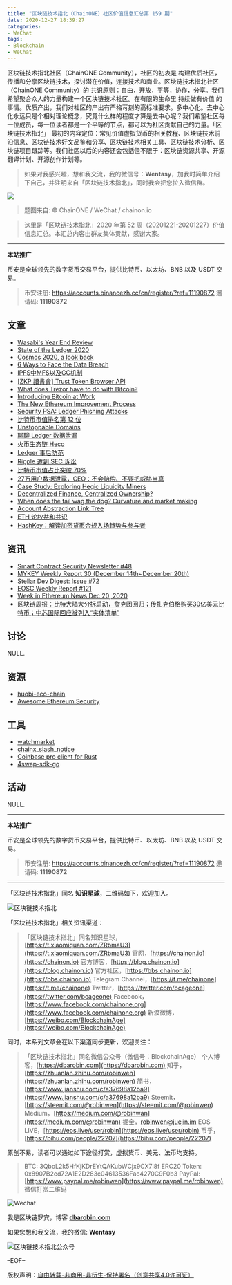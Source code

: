 ```yaml
---
title: "区块链技术指北（ChainONE）社区价值信息汇总第 159 期"
date: 2020-12-27 18:39:27
categories:
- WeChat
tags:
- Blockchain
- WeChat
---
```

区块链技术指北社区（ChainONE Community），社区的初衷是 构建优质社区，传播和分享区块链技术，探讨潜在价值，连接技术和商业。区块链技术指北社区（ChainONE Community）的 共识原则：自由，开放，平等，协作，分享。我们希望聚合众人的力量构建一个区块链技术社区。在有限的生命里 持续做有价值 的事情。优质产出，我们对社区的产出有严格苛刻的高标准要求。多中心化。去中心化永远只是个相对理论概念，究竟什么样的程度才算是去中心呢？我们希望社区每一位成员，每一位读者都是一个平等的节点，都可以为社区贡献自己的力量。「区块链技术指北」 最初的内容定位：常见价值虚拟货币的相关教程、区块链技术前沿信息、区块链技术好文品鉴和分享、区块链技术相关工具、区块链技术分析、区块链项目跟踪等。我们社区以后的内容还会包括但不限于：区块链资源共享、开源翻译计划、开源创作计划等。
<!-- more -->

> 如果对我感兴趣，想和我交流，我的微信号：**Wentasy**，加我时简单介绍下自己，并注明来自「区块链技术指北」，同时我会把您拉入微信群。

![](https://cdn.dbarobin.com/EFxCQjC.png)

> 题图来自: © ChainONE / WeChat / chainon.io

> 这里是「区块链技术指北」2020 年第 52 周（20201221-20201227）价值信息汇总。本汇总内容由群友集体贡献，感谢大家。

***

**本站推广**

币安是全球领先的数字货币交易平台，提供比特币、以太坊、BNB 以及 USDT 交易。

> 币安注册: https://accounts.binancezh.cc/cn/register/?ref=11190872
> 邀请码: **11190872**

## 文章

* [Wasabi's Year End Review](https://bbs.chainon.io/d/7019)
* [State of the Ledger 2020](https://bbs.chainon.io/d/7020)
* [Cosmos 2020, a look back](https://bbs.chainon.io/d/7022)
* [6 Ways to Face the Data Breach](https://bbs.chainon.io/d/7023)
* [IPFS中MFS以及GC机制](https://bbs.chainon.io/d/7025)
* [[ZKP 讀書會] Trust Token Browser API](https://bbs.chainon.io/d/7028)
* [What does Trezor have to do with Bitcoin?](https://bbs.chainon.io/d/7029)
* [Introducing Bitcoin at Work](https://bbs.chainon.io/d/7031)
* [The New Ethereum Improvement Process](https://bbs.chainon.io/d/7032)
* [Security PSA: Ledger Phishing Attacks](https://bbs.chainon.io/d/7033)
* [比特币市值排名第 12 位](https://bbs.chainon.io/d/7034)
* [Unstoppable Domains](https://bbs.chainon.io/d/7035)
* [聊聊 Ledger 数据泄漏](https://bbs.chainon.io/d/7036)
* [⽕币⽣态链 Heco](https://bbs.chainon.io/d/7037)
* [Ledger 事后防范](https://bbs.chainon.io/d/7038)
* [Ripple 遭到 SEC 诉讼](https://bbs.chainon.io/d/7039)
* [比特币市值占比突破 70%](https://bbs.chainon.io/d/7040)
* [27万用户数据泄露，CEO：不会赔偿、不要把威胁当真](https://bbs.chainon.io/d/7041)
* [Case Study: Exploring Hegic Liquidity Miners](https://bbs.chainon.io/d/7046)
* [Decentralized Finance, Centralized Ownership?](https://bbs.chainon.io/d/7047)
* [When does the tail wag the dog? Curvature and market making](https://bbs.chainon.io/d/7048)
* [Account Abstraction Link Tree](https://bbs.chainon.io/d/7049)
* [ETH 论权益和共识](https://bbs.chainon.io/d/7050)
* [HashKey：解读加密货币合规入场趋势与参与者](https://bbs.chainon.io/d/7051)

## 资讯

* [Smart Contract Security Newsletter #48](https://bbs.chainon.io/d/7021)
* [MYKEY Weekly Report 30 (December 14th~December 20th)](https://bbs.chainon.io/d/7024)
* [Stellar Dev Digest: Issue #72](https://bbs.chainon.io/d/7026)
* [EOSC Weekly Report #121](https://bbs.chainon.io/d/7027)
* [Week in Ethereum News Dec 20, 2020](https://bbs.chainon.io/d/7030)
* [区块链周报：比特大陆大分拆启动，詹克团回归；传扎克伯格购买30亿美元比特币；中芯国际回应被列入“实体清单”](https://bbs.chainon.io/d/7042)

## 讨论

NULL.

## 资源

* [huobi-eco-chain](https://bbs.chainon.io/d/7018)
* [Awesome Ethereum Security](https://bbs.chainon.io/d/7044)

## 工具

* [watchmarket](https://bbs.chainon.io/d/7016)
* [chainx_slash_notice](https://bbs.chainon.io/d/7017)
* [Coinbase pro client for Rust](https://bbs.chainon.io/d/7043)
* [4swap-sdk-go](https://bbs.chainon.io/d/7045)

## 活动

NULL.

***

**本站推广**

币安是全球领先的数字货币交易平台，提供比特币、以太坊、BNB 以及 USDT 交易。

> 币安注册: https://accounts.binancezh.cc/cn/register/?ref=11190872
> 邀请码: **11190872**

***

「区块链技术指北」同名 **知识星球**，二维码如下，欢迎加入。

![区块链技术指北](https://cdn.dbarobin.com/3YzonTR.png)

「区块链技术指北」相关资讯渠道：

> 「区块链技术指北」同名知识星球，[https://t.xiaomiquan.com/ZRbmaU3](https://t.xiaomiquan.com/ZRbmaU3)
> 官网，[https://chainon.io](https://chainon.io)
> 官方博客，[https://blog.chainon.io](https://blog.chainon.io)
> 官方社区，[https://bbs.chainon.io](https://bbs.chainon.io)
> Telegram Channel，[https://t.me/chainone](https://t.me/chainone)
> Twitter，[https://twitter.com/bcageone](https://twitter.com/bcageone)
> Facebook，[https://www.facebook.com/chainone.org](https://www.facebook.com/chainone.org)
> 新浪微博，[https://weibo.com/BlockchainAge](https://weibo.com/BlockchainAge)

同时，本系列文章会在以下渠道同步更新，欢迎关注：

> 「区块链技术指北」同名微信公众号（微信号：BlockchainAge）
> 个人博客，[https://dbarobin.com](https://dbarobin.com)
> 知乎，[https://zhuanlan.zhihu.com/robinwen](https://zhuanlan.zhihu.com/robinwen)
> 简书，[https://www.jianshu.com/c/a37698a12ba9](https://www.jianshu.com/c/a37698a12ba9)
> Steemit，[https://steemit.com/@robinwen](https://steemit.com/@robinwen)
> Medium，[https://medium.com/@robinwan](https://medium.com/@robinwan)
> 掘金，[robinwen@juejin.im](https://juejin.im/user/5673ccae60b2260ee435f89a/posts)
> EOS LIVE，[https://eos.live/user/robin](https://eos.live/user/robin)
> 币乎，[https://bihu.com/people/22207](https://bihu.com/people/22207)

原创不易，读者可以通过如下途径打赏，虚拟货币、美元、法币均支持。

> BTC: 3QboL2k5HfKjKDrEYtQAKubWCjx9CX7i8f
> ERC20 Token: 0x8907B2ed72A1E2D283c04613536Fac4270C9F0b3
> PayPal: [https://www.paypal.me/robinwen](https://www.paypal.me/robinwen)
> 微信打赏二维码

![Wechat](https://cdn.dbarobin.com/SzoNl5b.jpg)

我是区块链罗宾，博客 **[dbarobin.com](https://dbarobin.com/)**

如果您想和我交流，我的微信: **Wentasy**

![区块链技术指北公众号](https://cdn.dbarobin.com/w0wignb.png)

–EOF–

版权声明：[自由转载-非商用-非衍生-保持署名（创意共享4.0许可证）](http://creativecommons.org/licenses/by-nc-nd/4.0/deed.zh)